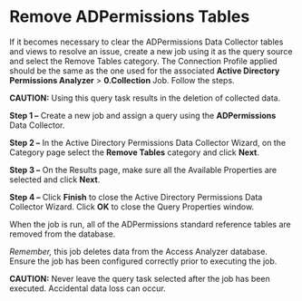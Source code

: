 # Remove ADPermissions Tables

If it becomes necessary to clear the ADPermissions Data Collector tables and views to resolve an issue, create a new job using it as the query source and select the Remove Tables category. The Connection Profile applied should be the same as the one used for the associated __Active Directory Permissions Analyzer__ > __0.Collection__ Job. Follow the steps.

__CAUTION:__  Using this query task results in the deletion of collected data.

__Step 1 –__ Create a new job and assign a query using the __ADPermissions__ Data Collector.

__Step 2 –__ In the Active Directory Permissions Data Collector Wizard, on the Category page select the __Remove Tables__ category and click __Next__.

__Step 3 –__ On the Results page, make sure all the Available Properties are selected and click __Next__.

__Step 4 –__ Click __Finish__ to close the Active Directory Permissions Data Collector Wizard. Click __OK__ to close the Query Properties window.

When the job is run, all of the ADPermissions standard reference tables are removed from the database.

_Remember,_  this job deletes data from the Access Analyzer database. Ensure the job has been configured correctly prior to executing the job.

__CAUTION:__ Never leave the query task selected after the job has been executed. Accidental data loss can occur.
